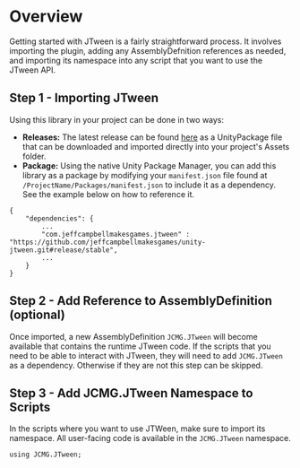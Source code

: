 # Overview
Getting started with JTween is a fairly straightforward process. It involves importing the plugin, adding any AssemblyDefnition references as needed, and importing its namespace into any script that you want to use the JTween API.

## Step 1 - Importing JTween
Using this library in your project can be done in two ways:
* **Releases:** The latest release can be found [here](https://github.com/jeffcampbellmakesgames/unity-jtween/releases) as a UnityPackage file that can be downloaded and imported directly into your project's Assets folder.
* **Package:** Using the native Unity Package Manager, you can add this library as a package by modifying your `manifest.json` file found at `/ProjectName/Packages/manifest.json` to include it as a dependency. See the example below on how to reference it.

```
{
	"dependencies": {
		...
		"com.jeffcampbellmakesgames.jtween" : "https://github.com/jeffcampbellmakesgames/unity-jtween.git#release/stable",
		...
	}
}
``` 

## Step 2 - Add Reference to AssemblyDefinition (optional)
Once imported, a new AssemblyDefinition `JCMG.JTween` will become available that contains the runtime JTween code. If the scripts that you need to be able to interact with JTween, they will need to add `JCMG.JTween` as a dependency. Otherwise if they are not this step can be skipped.

## Step 3 - Add JCMG.JTween Namespace to Scripts
In the scripts where you want to use JTWeen, make sure to import its namespace. All user-facing code is available in the `JCMG.JTween` namespace.

```
using JCMG.JTween;
```
